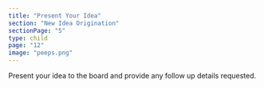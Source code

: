 ```yaml
---
title: "Present Your Idea"
section: "New Idea Origination"
sectionPage: "5"
type: child
page: "12"
image: "peeps.png"
---
```


Present your idea to the board and provide any follow up details requested.
